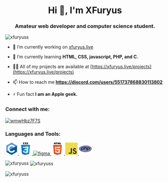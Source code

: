 <h1 align="center">Hi 👋, I'm XFuryus</h1>
<h3 align="center">Amateur web developer and computer science student.</h3>

<p align="left"> <img src="https://komarev.com/ghpvc/?username=xfuryuss&label=Profile%20views&color=0e75b6&style=flat" alt="xfuryuss" /> </p>

- 🔭 I’m currently working on [xfuryus.live](https://xfuryus.live)

- 🌱 I’m currently learning **HTML, CSS, javascript, PHP, and C.**

- 👨‍💻 All of my projects are available at [https://xfuryus.live/projects](https://xfuryus.live/projects)

- 📫 How to reach me **https://discord.com/users/551737868830113802**

- ⚡ Fun fact **I am an Apple geek.**

<h3 align="left">Connect with me:</h3>
<p align="left">
<a href="https://discord.gg/wmwHbz7F7S" target="blank"><img align="center" src="https://raw.githubusercontent.com/rahuldkjain/github-profile-readme-generator/master/src/images/icons/Social/discord.svg" alt="wmwHbz7F7S" height="30" width="40" /></a>
</p>

<h3 align="left">Languages and Tools:</h3>
<p align="left"> <a href="https://www.cprogramming.com/" target="_blank" rel="noreferrer"> <img src="https://raw.githubusercontent.com/devicons/devicon/master/icons/c/c-original.svg" alt="c" width="40" height="40"/> </a> <a href="https://www.w3schools.com/css/" target="_blank" rel="noreferrer"> <img src="https://raw.githubusercontent.com/devicons/devicon/master/icons/css3/css3-original-wordmark.svg" alt="css3" width="40" height="40"/> </a> <a href="https://www.figma.com/" target="_blank" rel="noreferrer"> <img src="https://www.vectorlogo.zone/logos/figma/figma-icon.svg" alt="figma" width="40" height="40"/> </a> <a href="https://www.w3.org/html/" target="_blank" rel="noreferrer"> <img src="https://raw.githubusercontent.com/devicons/devicon/master/icons/html5/html5-original-wordmark.svg" alt="html5" width="40" height="40"/> </a> <a href="https://developer.mozilla.org/en-US/docs/Web/JavaScript" target="_blank" rel="noreferrer"> <img src="https://raw.githubusercontent.com/devicons/devicon/master/icons/javascript/javascript-original.svg" alt="javascript" width="40" height="40"/> </a> <a href="https://www.php.net" target="_blank" rel="noreferrer"> <img src="https://raw.githubusercontent.com/devicons/devicon/master/icons/php/php-original.svg" alt="php" width="40" height="40"/> </a> </p>

<p><img align="left" src="https://github-readme-stats.vercel.app/api/top-langs?username=xfuryuss&show_icons=true&locale=en&layout=compact" alt="xfuryuss" /></p>

<p>&nbsp;<img align="center" src="https://github-readme-stats.vercel.app/api?username=xfuryuss&show_icons=true&locale=en" alt="xfuryuss" /></p>

<p><img align="center" src="https://github-readme-streak-stats.herokuapp.com/?user=xfuryuss&" alt="xfuryuss" /></p>
